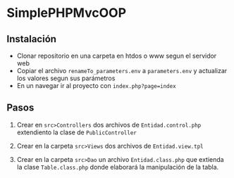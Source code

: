 # SimplePHPMvcOOP

## Instalación
* Clonar repositorio en una carpeta en htdos o www segun el servidor web
* Copiar el archivo ```renameTo_parameters.env``` a ```parameters.env``` y actualizar los valores segun sus parámetros
* En un navegar ir al proyecto con ```index.php?page=index```

## Pasos

1. Crear en ```src>Controllers``` dos archivos de ```Entidad.control.php``` extendiento la clase de ```PublicController```

2. Crear en la carpeta ```src>Views``` dos archivos de
```Entidad.view.tpl```

3. Crear en la carpeta ```src>Dao``` un archivo ```Entidad.class.php``` que extienda la clase ```Table.class.php``` donde elaborará la manipulación de la tabla.
